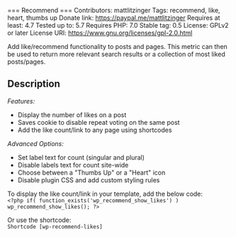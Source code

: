 === Recommend ===
Contributors: mattlitzinger
Tags: recommend, like, heart, thumbs up
Donate link: https://paypal.me/mattlitzinger
Requires at least: 4.7
Tested up to: 5.7
Requires PHP: 7.0
Stable tag: 0.5
License: GPLv2 or later
License URI: https://www.gnu.org/licenses/gpl-2.0.html

Add like/recommend functionality to posts and pages. This metric can then be used to return more relevant search results or a collection of most liked posts/pages.   

## Description
*Features:*  
* Display the number of likes on a post
* Saves cookie to disable repeat voting on the same post
* Add the like count/link to any page using shortcodes

*Advanced Options:*  
* Set label text for count (singular and plural)
* Disable labels text for count site-wide
* Choose between a \"Thumbs Up\" or a \"Heart\" icon
* Disable plugin CSS and add custom styling rules

To display the like count/link in your template, add the below code:  
`<?php if( function_exists('wp_recommend_show_likes') ) wp_recommend_show_likes(); ?>`

Or use the shortcode:  
`Shortcode [wp-recommend-likes]`
